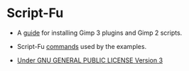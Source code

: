 
# Script-Fu

* A [guide](https://script-fu.github.io/2022/12/02/QuickStart.html) for installing Gimp 3 plugins and Gimp 2 scripts.  
  
* Script-Fu [commands](https://script-fu.github.io/2022/12/03/Commands-Used.html) used by the examples.
  
* [Under GNU GENERAL PUBLIC LICENSE Version 3](https://github.com/script-fu/script-fu.github.io/blob/main/LICENSE)  
  
  
  
    
      



